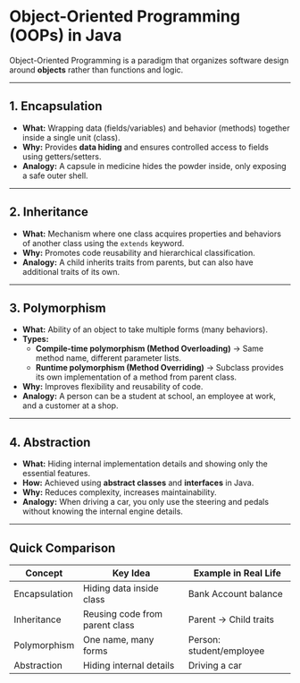 # Object-Oriented Programming (OOPs) in Java

Object-Oriented Programming is a paradigm that organizes software design around **objects** rather than functions and logic.

---

## 1. Encapsulation
- **What:** Wrapping data (fields/variables) and behavior (methods) together inside a single unit (class).
- **Why:** Provides **data hiding** and ensures controlled access to fields using getters/setters.
- **Analogy:** A capsule in medicine hides the powder inside, only exposing a safe outer shell.

---

## 2. Inheritance
- **What:** Mechanism where one class acquires properties and behaviors of another class using the `extends` keyword.
- **Why:** Promotes code reusability and hierarchical classification.
- **Analogy:** A child inherits traits from parents, but can also have additional traits of its own.

---

## 3. Polymorphism
- **What:** Ability of an object to take multiple forms (many behaviors).
- **Types:**
    - **Compile-time polymorphism (Method Overloading)** → Same method name, different parameter lists.
    - **Runtime polymorphism (Method Overriding)** → Subclass provides its own implementation of a method from parent class.
- **Why:** Improves flexibility and reusability of code.
- **Analogy:** A person can be a student at school, an employee at work, and a customer at a shop.

---

## 4. Abstraction
- **What:** Hiding internal implementation details and showing only the essential features.
- **How:** Achieved using **abstract classes** and **interfaces** in Java.
- **Why:** Reduces complexity, increases maintainability.
- **Analogy:** When driving a car, you only use the steering and pedals without knowing the internal engine details.

---

## Quick Comparison
| Concept       | Key Idea                              | Example in Real Life      |
|---------------|---------------------------------------|----------------------------|
| Encapsulation | Hiding data inside class              | Bank Account balance       |
| Inheritance   | Reusing code from parent class        | Parent → Child traits      |
| Polymorphism  | One name, many forms                  | Person: student/employee   |
| Abstraction   | Hiding internal details               | Driving a car              |
